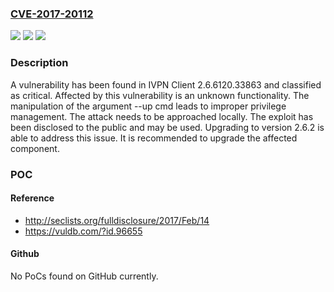 ### [CVE-2017-20112](https://cve.mitre.org/cgi-bin/cvename.cgi?name=CVE-2017-20112)
![](https://img.shields.io/static/v1?label=Product&message=Client&color=blue)
![](https://img.shields.io/static/v1?label=Version&message=2.6.6120.33863%20&color=brightgreen)
![](https://img.shields.io/static/v1?label=Vulnerability&message=CWE-269%20Improper%20Privilege%20Management&color=brightgreen)

### Description

A vulnerability has been found in IVPN Client 2.6.6120.33863 and classified as critical. Affected by this vulnerability is an unknown functionality. The manipulation of the argument --up cmd leads to improper privilege management. The attack needs to be approached locally. The exploit has been disclosed to the public and may be used. Upgrading to version 2.6.2 is able to address this issue. It is recommended to upgrade the affected component.

### POC

#### Reference
- http://seclists.org/fulldisclosure/2017/Feb/14
- https://vuldb.com/?id.96655

#### Github
No PoCs found on GitHub currently.

